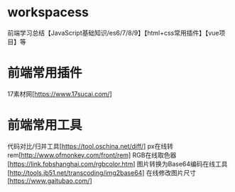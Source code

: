 # workspacess
前端学习总结【JavaScript基础知识/es6/7/8/9】【html+css常用插件】【vue项目】等
# 前端常用插件
17素材网[https://www.17sucai.com/]

# 前端常用工具
代码对比/归并工具[https://tool.oschina.net/diff/]
px在线转rem[http://www.ofmonkey.com/front/rem]
RGB在线取色器[https://link.fobshanghai.com/rgbcolor.htm]
图片转换为Base64编码在线工具[http://tools.jb51.net/transcoding/img2base64]
在线修改图片尺寸[https://www.gaitubao.com/]